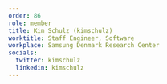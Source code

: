 ```yaml
---
order: 86
role: member
title: Kim Schulz (kimschulz)
worktitle: Staff Engineer, Software
workplace: Samsung Denmark Research Center
socials:
  twitter: kimschulz
  linkedin: kimschulz
---
```

